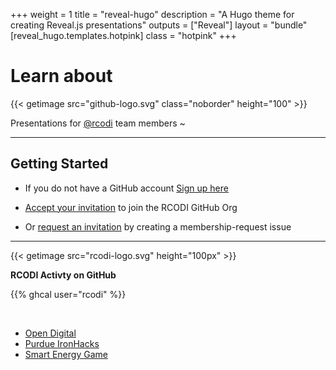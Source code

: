 +++
weight = 1
title = "reveal-hugo"
description = "A Hugo theme for creating Reveal.js presentations"
outputs = ["Reveal"]
layout = "bundle"
[reveal_hugo.templates.hotpink]
class = "hotpink"
+++

# Learn about

{{< getimage src="github-logo.svg" class="noborder" height="100" >}}

Presentations for [@rcodi](https://github.com/RCODI) team members ~

---


## Getting Started

- If you do not have a GitHub account [Sign up here](https://github.com/join)

- [Accept your invitation](https://github.com/orgs/opendigital/invitation) to join the RCODI GitHub Org

- Or [request an invitation](https://github.com/opendigital/opendigital-org/issues/new?assignees=&labels=administrative&template=membership-request.md&title=%5Bmembership-request%5D) by creating a membership-request issue


---


{{< getimage src="rcodi-logo.svg" height="100px" >}}

__RCODI Activty on GitHub__

{{% ghcal user="rcodi" %}}

<br>

- [Open Digital](https://github.com/opendigital)
- [Purdue IronHacks](https://github.com/ironhacks)
- [Smart Energy Game](https://github.com/SmartEnergyGame)
